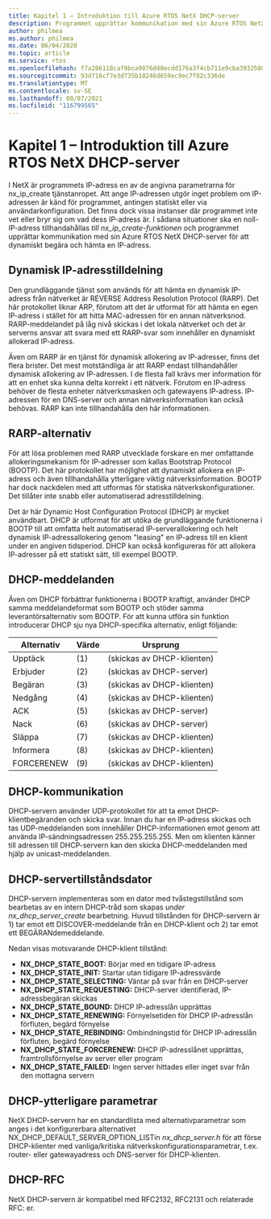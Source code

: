 ```yaml
---
title: Kapitel 1 – Introduktion till Azure RTOS NetX DHCP-server
description: Programmet upprättar kommunikation med sin Azure RTOS NetX DHCP-server för att dynamiskt begära och hämta en IP-adress.
author: philmea
ms.author: philmea
ms.date: 06/04/2020
ms.topic: article
ms.service: rtos
ms.openlocfilehash: f7a286118caf9bca9876d40ecdd176a3f4cb711e9cba39325808bfb6c09c2644
ms.sourcegitcommit: 93d716cf7e3d735b18246d659ec9ec7f82c336de
ms.translationtype: MT
ms.contentlocale: sv-SE
ms.lasthandoff: 08/07/2021
ms.locfileid: "116799565"
---
```

# <a name="chapter-1---introduction-to-azure-rtos-netx-dhcp-server"></a>Kapitel 1 – Introduktion till Azure RTOS NetX DHCP-server

I NetX är programmets IP-adress en av  de angivna parametrarna för nx_ip_create tjänstanropet. Att ange IP-adressen utgör inget problem om IP-adressen är känd för programmet, antingen statiskt eller via användarkonfiguration. Det finns dock vissa instanser där programmet inte vet eller bryr sig om vad dess IP-adress är. I sådana situationer ska en noll-IP-adress tillhandahållas *till nx_ip_create-funktionen* och programmet upprättar kommunikation med sin Azure RTOS NetX DHCP-server för att dynamiskt begära och hämta en IP-adress.

## <a name="dynamic-ip-address-assignment"></a>Dynamisk IP-adresstilldelning

Den grundläggande tjänst som används för att hämta en dynamisk IP-adress från nätverket är REVERSE Address Resolution Protocol (RARP). Det här protokollet liknar ARP, förutom att det är utformat för att hämta en egen IP-adress i stället för att hitta MAC-adressen för en annan nätverksnod. RARP-meddelandet på låg nivå skickas i det lokala nätverket och det är serverns ansvar att svara med ett RARP-svar som innehåller en dynamiskt allokerad IP-adress.

Även om RARP är en tjänst för dynamisk allokering av IP-adresser, finns det flera brister. Det mest motständliga är att RARP endast tillhandahåller dynamisk allokering av IP-adressen. I de flesta fall krävs mer information för att en enhet ska kunna delta korrekt i ett nätverk. Förutom en IP-adress behöver de flesta enheter nätverksmasken och gatewayens IP-adress. IP-adressen för en DNS-server och annan nätverksinformation kan också behövas. RARP kan inte tillhandahålla den här informationen.

## <a name="rarp-alternatives"></a>RARP-alternativ

För att lösa problemen med RARP utvecklade forskare en mer omfattande allokeringsmekanism för IP-adresser som kallas Bootstrap Protocol (BOOTP). Det här protokollet har möjlighet att dynamiskt allokera en IP-adress och även tillhandahålla ytterligare viktig nätverksinformation. BOOTP har dock nackdelen med att utformas för statiska nätverkskonfigurationer. Det tillåter inte snabb eller automatiserad adresstilldelning.

Det är här Dynamic Host Configuration Protocol (DHCP) är mycket användbart. DHCP är utformat för att utöka de grundläggande funktionerna i BOOTP till att omfatta helt automatiserad IP-serverallokering och helt dynamisk IP-adressallokering genom "leasing" en IP-adress till en klient under en angiven tidsperiod. DHCP kan också konfigureras för att allokera IP-adresser på ett statiskt sätt, till exempel BOOTP.

## <a name="dhcp-messages"></a>DHCP-meddelanden

Även om DHCP förbättrar funktionerna i BOOTP kraftigt, använder DHCP samma meddelandeformat som BOOTP och stöder samma leverantörsalternativ som BOOTP. För att kunna utföra sin funktion introducerar DHCP sju nya DHCP-specifika alternativ, enligt följande:

| Alternativ     | Värde | Ursprung                |
| ---------- | ----- | --------------------- |
| Upptäck   | (1)   | (skickas av DHCP-klienten) |
| Erbjuder      | (2)   | (skickas av DHCP-server) |
| Begäran    | (3)   | (skickas av DHCP-klienten) |
| Nedgång    | (4)   | (skickas av DHCP-klienten) |
| ACK        | (5)   | (skickas av DHCP-server) |
| Nack       | (6)   | (skickas av DHCP-server) |
| Släppa    | (7)   | (skickas av DHCP-klienten) |
| Informera     | (8)   | (skickas av DHCP-klienten) |
| FORCERENEW | (9)   | (skickas av DHCP-klienten) |

## <a name="dhcp-communication"></a>DHCP-kommunikation

DHCP-servern använder UDP-protokollet för att ta emot DHCP-klientbegäranden och skicka svar. Innan du har en IP-adress skickas och tas UDP-meddelanden som innehåller DHCP-informationen emot genom att använda IP-sändningsadressen 255.255.255.255. Men om klienten känner till adressen till DHCP-servern kan den skicka DHCP-meddelanden med hjälp av unicast-meddelanden.

## <a name="dhcp-server-state-machine"></a>DHCP-servertillståndsdator

DHCP-servern implementeras som en dator med tvåstegstillstånd som bearbetas av en intern DHCP-tråd som skapas *under nx_dhcp_server_create* bearbetning. Huvud tillstånden för DHCP-servern är 1) tar emot ett DISCOVER-meddelande från en DHCP-klient och 2) tar emot ett BEGÄRANdemeddelande.

Nedan visas motsvarande DHCP-klient tillstånd:

- **NX_DHCP_STATE_BOOT:** Börjar med en tidigare IP-adress
- **NX_DHCP_STATE_INIT:** Startar utan tidigare IP-adressvärde
- **NX_DHCP_STATE_SELECTING:** Väntar på svar från en DHCP-server
- **NX_DHCP_STATE_REQUESTING:** DHCP-server identifierad, IP-adressbegäran skickas
- **NX_DHCP_STATE_BOUND:** DHCP IP-adresslån upprättas
- **NX_DHCP_STATE_RENEWING:** Förnyelsetiden för DHCP IP-adresslån förfluten, begärd förnyelse
- **NX_DHCP_STATE_REBINDING:** Ombindningstid för DHCP IP-adresslån förfluten, begärd förnyelse
- **NX_DHCP_STATE_FORCERENEW:** DHCP IP-adresslånet upprättas, framtrollsförnyelse av server eller program
- **NX_DHCP_STATE_FAILED:** Ingen server hittades eller inget svar från den mottagna servern

## <a name="dhcp-additional-parameters"></a>DHCP-ytterligare parametrar

NetX DHCP-servern har en standardlista med alternativparametrar som anges i det konfigurerbara alternativet NX_DHCP_DEFAULT_SERVER_OPTION_LISTin *nx_dhcp_server.h* för att förse DHCP-klienter med vanliga/kritiska nätverkskonfigurationsparametrar, t.ex. router- eller gatewayadress och DNS-server för DHCP-klienten.

## <a name="dhcp-rfcs"></a>DHCP-RFC

NetX DHCP-servern är kompatibel med RFC2132, RFC2131 och relaterade RFC: er.

